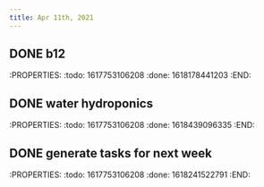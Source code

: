 ```yaml
---
title: Apr 11th, 2021
---
```


## DONE b12
:PROPERTIES:
:todo: 1617753106208
:done: 1618178441203
:END:
## DONE water hydroponics
:PROPERTIES:
:todo: 1617753106208
:done: 1618439096335
:END:
## DONE generate tasks for next week
:PROPERTIES:
:todo: 1617753106208
:done: 1618241522791
:END:
